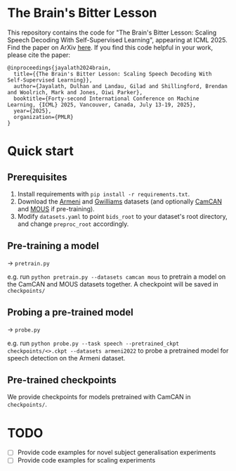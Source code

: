 # The Brain's Bitter Lesson
This repository contains the code for "The Brain's Bitter Lesson: Scaling Speech Decoding With Self-Supervised Learning", appearing at ICML 2025. Find the paper on ArXiv [here](https://arxiv.org/abs/2406.04328). If you find this code helpful in your work, please cite the paper:
```
@inproceedings{jayalath2024brain,
  title={{The Brain's Bitter Lesson: Scaling Speech Decoding With Self-Supervised Learning}},
  author={Jayalath, Dulhan and Landau, Gilad and Shillingford, Brendan and Woolrich, Mark and Jones, Oiwi Parker},
  booktitle={Forty-second International Conference on Machine Learning, {ICML} 2025, Vancouver, Canada, July 13-19, 2025},
  year={2025},
  organization={PMLR}
}
```

# Quick start

## Prerequisites
1. Install requirements with `pip install -r requirements.txt`.
2. Download the [Armeni](https://data.ru.nl/collections/di/dccn/DSC_3011085.05_995) and [Gwilliams](https://osf.io/ag3kj/) datasets (and optionally [CamCAN](https://cam-can.mrc-cbu.cam.ac.uk/dataset/) and [MOUS](https://data.ru.nl/collections/di/dccn/DSC_3011020.09_236) if pre-training).
3. Modify `datasets.yaml` to point `bids_root` to your dataset's root directory, and change `preproc_root` accordingly.

## Pre-training a model
→ `pretrain.py`

e.g. run `python pretrain.py --datasets camcan mous` to pretrain a model on the CamCAN and MOUS datasets together. A checkpoint will be saved in `checkpoints/`

## Probing a pre-trained model
→ `probe.py`

e.g. run `python probe.py --task speech --pretrained_ckpt checkpoints/<>.ckpt --datasets armeni2022` to probe a pretrained model for speech detection on the Armeni dataset.

## Pre-trained checkpoints
We provide checkpoints for models pretrained with CamCAN in `checkpoints/`.

# TODO
- [ ] Provide code examples for novel subject generalisation experiments
- [ ] Provide code examples for scaling experiments
